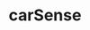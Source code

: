 ---
layout: landing
title: 'carSense'
logo: /assets/images/menu-logos/carsense.svg
url: '#'
order: 8
hoverColor: '#191919'
---